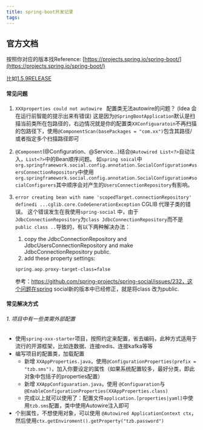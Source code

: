```yaml
---
title: spring-boot开发记录
tags:
---
```

## 官方文档
按照你对应的版本找Reference: [https://projects.spring.io/spring-boot/](https://projects.spring.io/spring-boot/)

比如[1.5.9RELEASE](https://docs.spring.io/spring-boot/docs/1.5.9.RELEASE/reference/htmlsingle/)

#### 常见问题
1. `XXXproperties could not autowire ` 配置类无法autowire的问题？ (Idea 会在运行前智能的提示出来有错误)
这是因为`@SpringBootApplication`默认是扫描当前类所在包路径的，右边情况就是你的配置类`XXConfiguaratoin`不再扫描的包路径下，使用`@ComponentScan(basePackages = "com.xx")`包含其路径/或者指定多个扫描路径即可

2. `@Component`(@Configuration、@Service...)结合`@Autowired List<?>`自动注入，`List<?>`中的Bean顺序问题。
如`spring soical`中`org.springframework.social.config.annotation.SocialConfiguration#usersConnectionRepository`中使用`org.springframework.social.config.annotation.SocialConfiguration#socialConfigurers`其中顺序会对产生的`UsersConnectionRepository`有影响。

3. `error creating bean with name 'scopedTarget.connectionRepository' definedi ...cglib.core.CodeGenerationException` CGLIB 代理子类的错误。
这个错误发生在我使用`spring-social` 中，由于`JdbcConnectionRepository`为`class JdbcConnectionRepository`而不是`public class ..`导致的，有以下两种解决办法：
    1. copy the JdbcConnectionRepository and JdbcUsersConnectionRepository and make JdbcConnectionRepository public.
    2. add these property settings:
    ```properties
    spring.aop.proxy-target-class=false
    ```
    参考：https://github.com/spring-projects/spring-social/issues/232，这个问题在spring social新的版本中已经修正，就是将class 改为public.

#### 常见解决方式

###### 1. 项目中有一些类需外部配置
* 使用`spring-xxx-starter`项目，按照约定来配置，省去编码，此种方式适用于流行的开源框架，比如连数据、连接redis、连接kafka等等
* 编写项目的配置类，加载配置
    * 新增 `XXAppProperties.java`，使用`@ConfigurationProperties(prefix = "tzb.sms")`，加入你要设定的属性（如果系统配置较多，最好分类，即此对象中包括子的properties配置）
    * 新增 `XXAppConfiguaration.java`，使用 `@Configuaration`与`@EnableConfigurationProperties(XXAppProperties.class)`
    * 完成以上就可以使用了：配置文件`application.[properties|yaml]`中使用`tzb.sms`配置，类中使用Autowire注入即可
* 个别属性，不想使用对象，可以使用 `@Autowired ApplicationContext ctx`，然后使用`ctx.getEnviroment().getProperty("tzb.password")`
